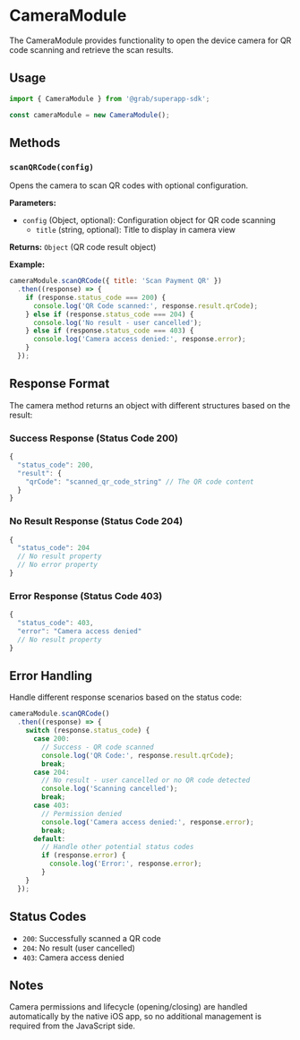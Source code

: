 # CameraModule

The CameraModule provides functionality to open the device camera for QR code scanning and retrieve the scan results.

## Usage

```javascript
import { CameraModule } from '@grab/superapp-sdk';

const cameraModule = new CameraModule();
```

## Methods

### `scanQRCode(config)`

Opens the camera to scan QR codes with optional configuration.

**Parameters:**
- `config` (Object, optional): Configuration object for QR code scanning
  - `title` (string, optional): Title to display in camera view

**Returns:** `Object` (QR code result object)

**Example:**
```javascript
cameraModule.scanQRCode({ title: 'Scan Payment QR' })
  .then((response) => {
    if (response.status_code === 200) {
      console.log('QR Code scanned:', response.result.qrCode);
    } else if (response.status_code === 204) {
      console.log('No result - user cancelled');
    } else if (response.status_code === 403) {
      console.log('Camera access denied:', response.error);
    }
  });
```

## Response Format

The camera method returns an object with different structures based on the result:

### Success Response (Status Code 200)
```javascript
{
  "status_code": 200,
  "result": {
    "qrCode": "scanned_qr_code_string" // The QR code content
  }
}
```

### No Result Response (Status Code 204)
```javascript
{
  "status_code": 204
  // No result property
  // No error property
}
```

### Error Response (Status Code 403)
```javascript
{
  "status_code": 403,
  "error": "Camera access denied"
  // No result property
}
```

## Error Handling

Handle different response scenarios based on the status code:

```javascript
cameraModule.scanQRCode()
  .then((response) => {
    switch (response.status_code) {
      case 200:
        // Success - QR code scanned
        console.log('QR Code:', response.result.qrCode);
        break;
      case 204:
        // No result - user cancelled or no QR code detected
        console.log('Scanning cancelled');
        break;
      case 403:
        // Permission denied
        console.log('Camera access denied:', response.error);
        break;
      default:
        // Handle other potential status codes
        if (response.error) {
          console.log('Error:', response.error);
        }
    }
  });
```

## Status Codes

- `200`: Successfully scanned a QR code
- `204`: No result (user cancelled)
- `403`: Camera access denied

## Notes

Camera permissions and lifecycle (opening/closing) are handled automatically by the native iOS app, so no additional management is required from the JavaScript side. 